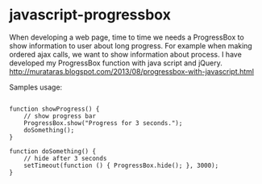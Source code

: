 javascript-progressbox
======================

When developing a web page, time to time we needs a ProgressBox to show information to user about long progress. 
For example when making ordered ajax calls, we want to show information about process. 
I have developed my ProgressBox function with java script and jQuery. 
<br/>
http://murataras.blogspot.com/2013/08/progressbox-with-javascript.html


Samples usage:

<code>
function showProgress() {
    // show progress bar
    ProgressBox.show(&quot;Progress for 3 seconds.&quot;);
    doSomething();
}
</code>

<code>
function doSomething() {
    // hide after 3 seconds
    setTimeout(function () { ProgressBox.hide(); }, 3000);
}
</code>
